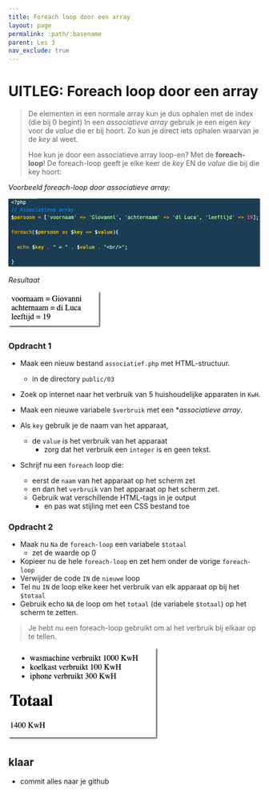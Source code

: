 ```yaml
---
title: Foreach loop door een array
layout: page 
permalink: :path/:basename 
parent: Les 3 
nav_exclude: true
---
```


# UITLEG: Foreach loop door een array

> De elementen in een normale array kun je dus ophalen met de index (die bij 0 begint)
> In een *associatieve array* gebruik je een eigen *key* voor de *value* die er bij hoort.
> Zo kun je direct iets ophalen waarvan je de *key* al weet.
> 
> Hoe kun je door een associatieve array loop-en? Met de **foreach-loop**!
> De foreach-loop geeft je elke keer de *key* EN de *value* die bij die key hoort:

*Voorbeeld foreach-loop door associatieve array:*

![Associatieve array](img/foreach-loop.png)

*Resultaat*  

![Foreach resultaat](img/foreach-result.png)

### Opdracht 1


- Maak een nieuw bestand `associatief.php` met HTML-structuur.
    - in de directory `public/03`
- Zoek op internet naar het verbruik van 5 huishoudelijke apparaten in `KwH`.
- Maak een nieuwe variabele `$verbruik` met een **associatieve array*.
- Als `key` gebruik je de naam van het apparaat,
    - de `value` is het verbruik van het apparaat 
        - zorg dat het verbruik een `integer` is en geen tekst.

- Schrijf nu een `foreach` loop die:
    - eerst de `naam` van het apparaat op het scherm zet
    - en dan het `verbruik` van het apparaat op het scherm zet.
    - Gebruik wat verschillende HTML-tags in je output 
        - en pas wat stijling met een CSS bestand toe

### Opdracht 2

- Maak nu `Na` de `foreach-loop` een variabele `$totaal` 
    - zet de waarde op 0  
- Kopieer nu de hele `foreach-loop` en zet hem onder de vorige `foreach-loop`
- Verwijder de code `IN` de `nieuwe` loop
- Tel nu `IN` de loop elke keer het verbruik van elk apparaat op bij het `$totaal`
- Gebruik echo `NA` de loop om het `totaal` (de variabele `$totaal`) op het scherm te zetten.

> Je hebt nu een foreach-loop gebruikt om al het verbruik bij elkaar op te tellen.

![Verbruik](img/apparaten.png)

## klaar
- commit alles naar je github